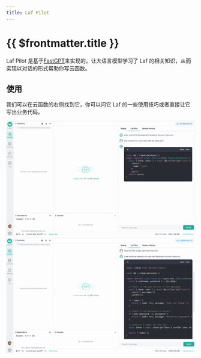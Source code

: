 ```yaml
---
title: Laf Pilot
---
```


# {{ $frontmatter.title }}

Laf Pilot 是基于[FastGPT](https://fastgpt.run/)来实现的，让大语言模型学习了 Laf 的相关知识，从而实现以对话的形式帮助你写云函数。

## 使用

我们可以在云函数的右侧找到它，你可以问它 Laf 的一些使用技巧或者直接让它写出业务代码。

![](../../doc-images/Laf-Pilot.png)
![](../../doc-images/Laf-Pilot2.png)
